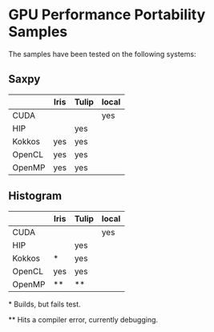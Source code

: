 # GPU Performance Portability Samples

The samples have been tested on the following systems:

## Saxpy

|        | Iris | Tulip  | local |
|--------|------|--------|-------|
| CUDA   |      |        | yes   |
| HIP    |      | yes    |       |
| Kokkos | yes  | yes    |       |
| OpenCL | yes  | yes    |       |
| OpenMP | yes  | yes    |       |

## Histogram

|        | Iris | Tulip  | local |
|--------|------|--------|-------|
| CUDA   |      |        | yes   |
| HIP    |      | yes    |       |
| Kokkos | \*   | yes    |       |
| OpenCL | yes  | yes    |       |
| OpenMP | \*\* | \*\*   |       |

\* Builds, but fails test.

\*\* Hits a compiler error, currently debugging.
